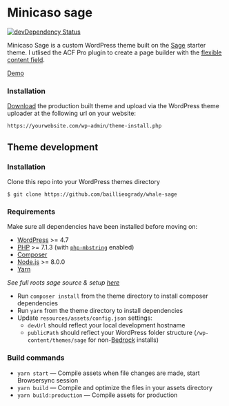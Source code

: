 # Minicaso sage

[![devDependency Status](https://img.shields.io/david/dev/roots/sage.svg?style=flat-square)](https://david-dm.org/baillieogrady/mincaso-sage#info=devDependencies)

Minicaso Sage is a custom WordPress theme built on the [Sage](https://github.com/roots/sage) starter theme. I utlised the ACF Pro plugin to create a page builder with the [flexible content field](https://www.youtube.com/watch?v=DL2SImhDm_I).

[Demo](https://minicaso.com)

### Installation

[Download](https://baillieogrady.com/downloads/cloudbudget-gulp.zip) the production built theme and upload via the WordPress theme uploader at the following url on your website:

```
https://yourwebsite.com/wp-admin/theme-install.php
```

## Theme development

### Installation

Clone this repo into your WordPress themes directory

```
$ git clone https://github.com/baillieogrady/whale-sage
```

### Requirements

Make sure all dependencies have been installed before moving on:

* [WordPress](https://wordpress.org/) >= 4.7
* [PHP](https://secure.php.net/manual/en/install.php) >= 7.1.3 (with [`php-mbstring`](https://secure.php.net/manual/en/book.mbstring.php) enabled)
* [Composer](https://getcomposer.org/download/)
* [Node.js](http://nodejs.org/) >= 8.0.0
* [Yarn](https://yarnpkg.com/en/docs/install)

*See full roots sage source & setup [here](https://github.com/roots/sage)*

* Run `composer install` from the theme directory to install composer dependencies 
* Run `yarn` from the theme directory to install dependencies
* Update `resources/assets/config.json` settings:
  * `devUrl` should reflect your local development hostname
  * `publicPath` should reflect your WordPress folder structure (`/wp-content/themes/sage` for non-[Bedrock](https://roots.io/bedrock/) installs)

### Build commands

* `yarn start` — Compile assets when file changes are made, start Browsersync session
* `yarn build` — Compile and optimize the files in your assets directory
* `yarn build:production` — Compile assets for production
